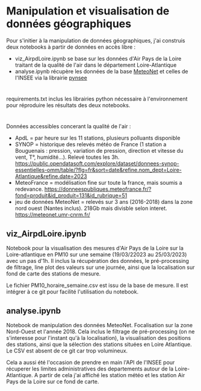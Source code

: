 # Manipulation et visualisation de données géographiques

Pour s'initier à la manipulation de données géographiques, j'ai construis deux notebooks à partir de données en accès libre : 
- viz_AirpdLoire.ipynb se base sur les données d'Air Pays de la Loire traitant de la qualité de l'air dans le département Loire-Atlantique
- analyse.ipynb récupère les données de la base [MeteoNet](https://meteonet.umr-cnrm.fr/) et celles de l'INSEE via la librairie [pynsee](https://readthedocs.org/projects/pynsee/)
#
requirements.txt inclus les librairies python nécessaire à l'environnement pour réproduire les résultats des deux notebooks. 
#
Données accessibles concerant la qualité de l'air : 
- ApdL = par heure sur les 11 stations, plusieurs polluants disponible
- SYNOP = historique des relevés météo de France (1 station a Bouguenais : pression, variation de pression, direction et vitesse du vent, T°, humidité...). Relevé toutes les 3h. https://public.opendatasoft.com/explore/dataset/donnees-synop-essentielles-omm/table/?flg=fr&sort=date&refine.nom_dept=Loire-Atlantique&refine.date=2023
- MeteoFrance = modélisation fine sur toute la france, mais soumis a redevance. https://donneespubliques.meteofrance.fr/?fond=produit&id_produit=131&id_rubrique=51
- jeu de données MeteoNet = relevés sur 3 ans (2016-2018) dans la zone nord ouest (Nantes inclus). 218Gb mais divisble selon interet. https://meteonet.umr-cnrm.fr/




## viz_AirpdLoire.ipynb

Notebook pour la visualisation des mesures d'Air Pays de la Loire sur la Loire-atlantique en PM10 sur une semaine (19/03/22023 au 25/03/2023) avec un pas d'1h. Il inclus la récupération des données, le pré-processing de filtrage, line plot des valeurs sur une journée, ainsi que la localisation sur fond de carte des stations de mesure.

Le fichier PM10_horaire_semaine.csv est issu de la base de mesure. Il est intégrer à ce git pour facilité l'utilisation du notebook. 



## analyse.ipynb

Notebook de manipulation des données MeteoNet. Focalisation sur la zone Nord-Ouest et l'année 2018. Cela inclus le filtrage de pré-processing (on ne s'interesse pour l'instant qu'à la localisation), la visualisation des positions des stations, ainsi que la sélection des stations situées en Loire Atlantique. Le CSV est absent de ce git car trop volumineux.

Cela a aussi été l'occasion de prendre en main l'API de l'INSEE pour récuperer les limites administratives des departements autour de la Loire-Atlantique. A partir de cela j'ai affiché les station météo et les station Air Pays de la Loire sur ce fond de carte. 
